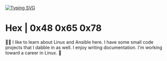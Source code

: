 [![Typing SVG](https://readme-typing-svg.herokuapp.com?font=roboto+mono&color=%23177873&vCenter=true&lines=%24+cat+README.md)](https://git.io/typing-svg)
# Hex | 0x48 0x65 0x78
👋🏻 I like to learn about Linux and Ansible here. I have some small code projects that I dabble in as well. I enjoy writing documentation. I'm working toward a career in Linux. 🐧  
